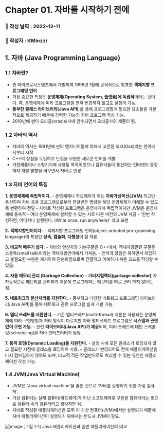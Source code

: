 # Chapter 01. 자바를 시작하기 전에   

###   :memo: 작성 날짜 : 2022-12-11
###  :tada: 작성자 : KMinzzi   

##  1. 자바 (Java Programming Language)
### 1.1 자바란?
 - 썬 마이크로시스템즈에서 개발하여 1996년 1월에 공식적으로 발표한 **객체지향 프로그래밍 언어**
 -  가장 중요한 특징은 **운영체제(Operating System, 플랫폼)에 독립적**이라는 것이다. 즉, 운영체제에 따라 프로그램을 전혀 변경하지 않고도 실행이 가능.
 - **풍부한 클래스 라이브러리(Java API)** 를 통해 프로그래밍에 필요한 요소들을 기본적으로 제공하기 때문에 강력한 기능의 자바 프로그램 작성 가능.
 - 2010년에 썬이 오라클(oracle)사에 인수되면서 오라클사의 제품이 됨.

### 1.2 자바의 역사
 - 자바의 역사는 1991년에 썬의 엔지니어들에 의해서 고안된 오크(Oak)라는 언어에서부터 시작
 - C++의 장점을 도입하고 단점을 보완한 새로운 언어를 개발
 - 가전제품이나 소형기기에 사용될 목적이었으나 컴퓨터들이 통신하는 인터넷이 등장하자 개발 발향을 바꾸면서 자바로 변경
 
 ### 1.3 자바 언어의 특징
  **1. 운영체제에 독립적이다.**
	   - 운영체제나 하드웨어가 아닌 **자바가상머신(JVM)** 하고만 통신하여 자바 응용 프로그램으로부터 전달받은 명령을 해당 운영체제가 이해할 수 있도록 변환하여 전달
	   - 자바로 작성된 프로그램은 운영체제에 독립적이지만 JVM은 운영체제에 종속적
	   - 여러 운영체제에 설치할 수 있는 서로 다른 버전의 JVM 제공
	   - '한번 작성하면, 어디서나 실행된다. (Write once, run anywhere)' 라고 표현
	   
  **2. 객체지향언어이다.**
	   - 객체지향 프로그래밍 언어(object-oriented pro-gramming language)의 특징인 **상속, 캡슐화, 다형성**이 잘 적용
	   
 **3. 비교적 배우기 쉽다.**
	   - 자바의 연산자와 기본구문은 C++에서, 객체지향관련 구문은 스몰톡(small talk)이라는 객체지향언어에서 가져옴.
	   - 언어의 장점은 취하면서 복잡하고 불필요한 부분은 제거하여 단순화함으로써 간결하고 이해하기 쉬운 코드를 작성할 수 있음.
	   
  **4. 자동 메모리 관리 (Garbage Collection)**
	  - **가비지컬렉터(garbage collector)** 가 자동적으로 메모리를 관리하기 때문에 프로그래머는 메모리를 따로 관리 하지 않아도 됨.
	  
  **5. 네트워크와 분산처리를 지원한다.**
	  - 풍부하고 다양한 네트워크 프로그래밍 라이브러리(Java API)를 통해 네트워크 관련 프로그램 쉽게 개발 가능.

**6. 멀티 쓰레드를 지원한다.**
	- 기존 멀티쓰레드(multi-thread) 지원은 사용되는 운영체제에 따라 구현방법과 처리 방식이 다르지만 자바 멀티쓰레드 프로그램은 **시스템과 관련없이 구현 가능**.
	- 관련 **라이브러리(Java API)가 제공**되며, 여러 쓰레드에 대한 스케줄링(scheduling)을 자바 인터프리터가 담당.

**7. 동적 로딩(Dynamic Loading)을 지원한다.**
	- 실행 시에 모든 클래스가 로딩되지 않고 필요한 시점에 클래스를 로딩하여 사용.
	- 클래스가 변경되어도 전체 애플리케이션을 다시 컴파일하지 않아도 되며, 비교적 적은 작업만으로도 처리할 수 있는 유연한 애플리케이션 작성 가능.

 ### 1.4 JVM(Java Virtual Machine)
 - JVM은 'Java virtual machine'을 줄인 것으로 '자바를 실행하기 위한 가상 컴퓨터'.
 - 가상 컴퓨터는 실제 컴퓨터(하드웨어)가 아닌 소프트웨어로 구현된 컴퓨터라는 뜻으로 컴퓨터 속의 컴퓨터라고 생각하면 됨.
 - 자바로 작성된 애플리케이션은 모두 이 가상 컴퓨터(JVM)에서만 실행되기 때문에 자바 애플리케이션이 실행되기 위해서는 반드시 JVM이 필요.

![image](https://user-images.githubusercontent.com/68285922/206890455-07c4e9e4-497b-4861-8539-851e00b32336.png)
[그림 1-1] Java 애플리케이션과 일반 애플리케이션의 비교

